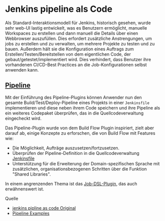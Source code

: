 # Jenkins pipeline als Code

Als Standard-Interaktionsmodell für Jenkins, historisch gesehen, wurde sehr web-UI lastig entwickelt, was es Benutzern ermöglicht, manuelle Workspaces zu erstellen und dann manuell die Details über einen Webbrowser auszufüllen.
Dies erfordert zusätzliche Anstrengungen, um jobs zu erstellen und zu verwalten, um mehrere Projekte zu testen und zu bauen.
Außerdem hält sie die Konfiguration eines Auftrags zum Erstellen/Testen/Bereitstellen von dem eigentlichen Code, der gebaut/getestet/implementiert wird.
Dies verhindert, dass Benutzer ihre vorhandenen CI/CD-Best Practices an die Job-Konfigurationen selbst anwenden kann.

## [Pipeline](https://jenkins.io/doc/book/pipeline/getting-started/#global-variable-reference#)

Mit der Einführung des Pipeline-Plugins können Anwender nun den gesamte Build/Test/Deploy-Pipeline eines Projekts in einer `Jenkinsfile` implementieren und diese neben ihrem Code speichern und ihre Pipeline als ein weiteres Codepaket überprüfen, das in die Quellcodeverwaltung eingecheckt wird.

Das Pipeline-Plugin wurde von dem Build Flow Plugin inspiriert, zielt aber darauf ab, einige Konzepte zu erforschen, die von Build Flow mit Features wie:

* Die Möglichkeit, Aufträge auszusetzen/fortzusetzen.
* Überprüfen der Pipeline-Definition in die Quellcodeverwaltung [Jenkinsfile](../jenkins-jenkinsfile)
* Unterstützung für die Erweiterung der Domain-spezifischen Sprache mit zusätzlichen, organisationsbezogenen Schritten über die Funktion "Shared Libraries".

In einem angrenzenden Thema ist das [Job-DSL-Plugin](../jenkins-plugin-job-dsl), das auch erwähnenswert ist.

Quelle

* [jenkins pipline as code Original](https://jenkins.io/solutions/pipeline/)
* [Pipeline Examples](https://jenkins.io/doc/pipeline/examples/)
